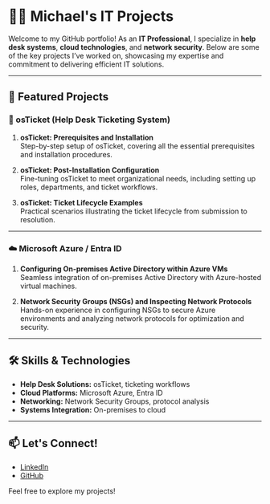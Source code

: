 # 👨‍💻 Michael's IT Projects

Welcome to my GitHub portfolio! As an **IT Professional**, I specialize in **help desk systems**, **cloud technologies**, and **network security**. Below are some of the key projects I’ve worked on, showcasing my expertise and commitment to delivering efficient IT solutions.

---

## 🚀 Featured Projects

### 📝 osTicket (Help Desk Ticketing System)
1. **osTicket: Prerequisites and Installation**  
   Step-by-step setup of osTicket, covering all the essential prerequisites and installation procedures.

2. **osTicket: Post-Installation Configuration**  
   Fine-tuning osTicket to meet organizational needs, including setting up roles, departments, and ticket workflows.

3. **osTicket: Ticket Lifecycle Examples**  
   Practical scenarios illustrating the ticket lifecycle from submission to resolution.

---

### ☁️ Microsoft Azure / Entra ID
1. **Configuring On-premises Active Directory within Azure VMs**  
   Seamless integration of on-premises Active Directory with Azure-hosted virtual machines.

3. **Network Security Groups (NSGs) and Inspecting Network Protocols**  
   Hands-on experience in configuring NSGs to secure Azure environments and analyzing network protocols for optimization and security.

---

## 🛠️ Skills & Technologies
- **Help Desk Solutions:** osTicket, ticketing workflows
- **Cloud Platforms:** Microsoft Azure, Entra ID
- **Networking:** Network Security Groups, protocol analysis
- **Systems Integration:** On-premises to cloud

---

## 📫 Let's Connect!
- [LinkedIn](https://linkedin.com/in/michael-l-15a280273)
- [GitHub](https://github.com/michael-L2)

Feel free to explore my projects!
